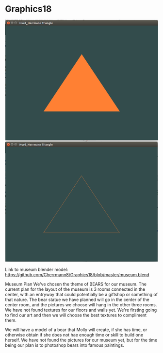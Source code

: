 # Graphics18
![alt text](triangle_1.png "First Triangle")
![alt text](triangle_2.png "Second Triangle")

Link to museum blender model:
https://github.com/Cherrmann8/Graphics18/blob/master/museum.blend

Museum Plan
We've chosen the theme of BEARS for our museum.
The current plan for the layout of the museum is 3 rooms connected in the center, with an entryway that could potentially be a giftshop or something of that nature. The bear statue we have planned will go in the center of the center room, and the pictures we choose will hang in the other three rooms. 
We have not found textures for our floors and walls yet. We're firsting going to find our art and then we will choose the best textures to compliment them.

We will have a model of a bear that Molly will create, if she has time, or otherwise obtain if she does not hae enough time or skill to build one herself.
We have not found the pictures for our museum yet, but for the time being our plan is to photoshop bears into famous paintings. 
